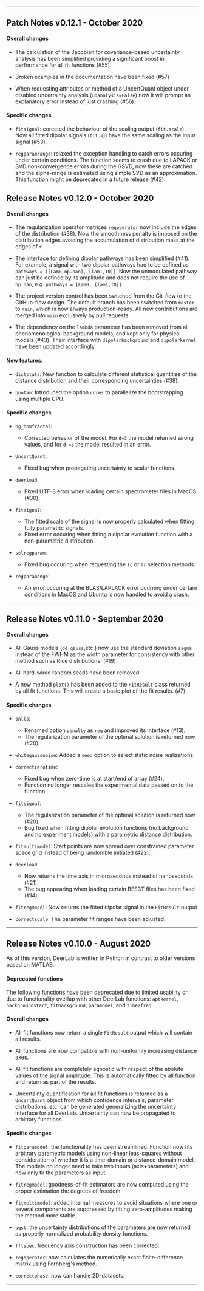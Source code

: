 
-------------------------------

Patch Notes v0.12.1 - October 2020
---------------------------------

#### Overall changes

* The calculation of the Jacobian for covariance-bsaed uncertainty analysis has been simplified providing a significant boost in performance for all fit functions (#55). 

* Broken examples in the documentation have been fixed (#57) 

* When requesting attributes or method of a UncertQuant object under disabled uncertainty analysis (``uqanalysis=False``) now it will prompt an explanatory error instead of just crashing (#56). 

#### Specific changes

* ``fitsignal``: corected the behaviour of the scaling output (``fit.scale``). Now all fitted dipolar signals (``fit.V``)) have the same scaling as the input signal (#53). 

* ``regparamrange``: relaxed the exception handling to catch errors occuring under certain conditions. The function seems to crash due to LAPACK or SVD non-convergence errors during the GSVD, now these are catched and the alpha-range is estimated using simple SVD as an approximation. This function might be deprecated in a future release (#42).   

Release Notes v0.12.0 - October 2020
---------------------------------

#### Overall changes

* The regularization operator matrices ``regoperator`` now include the edges of the distribution (#38). Now the smoothness penalty is imposed on the distribution edges avoiding the accumulation of distribution mass at the edges of ``r``. 

* The interface for defining dipolar pathways has been simplified (#41). For example, a signal with two dipolar pathways had to be defined as ``pathways = [[Lam0,np.nan], [lam1,T0]]``. Now the unmodulated pathway can just be defined by its amplitude and does not require the use of ``np.nan``, e.g. ``pathways = [Lam0, [lam1,T0]]``.

* The project version control has been switched from the Git-flow to the GitHub-flow design. The default branch has been switched from ``master`` to ``main``, which is now always production-ready. All new contributions are merged into ``main`` exclusively by pull requests.

* The dependency on the ``lambda`` parameter has been removed from all phenomenological background models, and kept only for physical models (#43). Their interface with ``dipolarbackground`` and ``dipolarkernel`` have been updated accordingly. 

#### New features: 

* ``diststats``: New function to calculate different statistical quantities of the distance distribution and their corresponding uncertainties (#38).

* ``bootan``: Introduced the option ``cores`` to parallelize the bootstrapping using multiple CPU. 

#### Specific changes

* ``bg_homfractal``: 
    -  Corrected behavior of the model. For ``d=3`` the model returned wrong values, and for ``d~=3`` the model resulted in an error.

* ``UncertQuant``: 
    - Fixed bug when propagating uncertainty to scalar functions.

* ``deerload``: 
    - Fixed UTF-8 error when loading certain spectrometer files in MacOS (#30)

* ``fitsignal``:
    - The fitted scale of the signal is now properly calculated when fitting fully parametric signals. 
    - Fixed error occuring when fitting a dipolar evolution function with a non-parametric distribution.

* ``selregparam``:
    - Fixed bug occuring when requesting the ``lc`` or ``lr`` selection methods.

* ``regparamange``: 
    - An error occuring at the BLAS/LAPLACK error ocurring under certain conditions in MacOS and Ubuntu is now handled to avoid a crash. 

-------------------------------


Release Notes v0.11.0 - September 2020
---------------------------------

#### Overall changes

* All Gauss models (``dd_gauss``,etc.) now use the standard deviation ``sigma`` instead of the FWHM as the width parameter for consistency with other method such as Rice distributions. (#19)

* All hard-wired random seeds have been removed. 

* A new method ``plot()`` has been added to the ``FitResult`` class returned by all fit functions. This will create a basic plot of the fit results. (#7)

#### Specific changes
* ``snlls``: 
    - Renamed option ``penalty`` as ``reg`` and improved its interface (#13).
    - The regularization parameter of the optimal solution is returned now (#20).

* ``whitegaussnoise``: Added a ``seed`` option to select static noise realizations.

* ``correctzerotime``: 
    - Fixed bug when zero-time is at start/end of array (#24).
    - Function no longer rescales the experimental data passed on to the function. 

* ``fitsignal``:  
    - The regularization parameter of the optimal solution is returned now (#20).
    - Bug fixed when fitting dipolar evolution functions (no background and no experiment models) with a parametric distance distribution. 

* ``fitmultimodel``: Start points are now spread over constrained parameter space grid instead of being randomble initiated (#22).

* ``deerload``: 
    - Now returns the time axis in microseconds instead of nanoseconds (#21).
    - The bug appearing when loading certain BES3T files has been fixed (#14).

* ``fitregmodel``: Now returns the fitted dipolar signal in the ``FitResult`` output

* ``correctscale``: The parameter fit ranges have been adjusted.


-------------------------------

Release Notes v0.10.0 - August 2020
-----------------------------

As of this version, DeerLab is written in Python in contrast to older versions based on MATLAB.

#### Deprecated functions
The following functions have been deprecated due to limited usability or due to functionality overlap with other DeerLab functions: ``aptkernel``, ``backgroundstart``, ``fitbackground``, ``paramodel``, and ``time2freq``. 

#### Overall changes
* All fit functions now return a single ``FitResult`` output which will contain all results. 

* All functions are now compatible with non-uniformly increasing distance axes. 

* All fit functions are completely agnostic with respect of the abolute values of the signal amplitude. This is automatically fitted by all function and return as part of the results.

* Uncertainty quantification for all fit functions is returned as a ``UncertQuant`` object from which confidence intervals, parameter distributions, etc. can be generated generalizing the uncertainty interface for all DeerLab. Uncertainty can now be propagated to arbitrary functions.

#### Specific changes
* ``fitparamodel``: the functionality has been streamlined. Function now fits arbitrary parametric models using non-linear leas-squares without consideration of whether it is a time-domain or distance-domain model. The models no longer need to take two inputs (axis+parameters) and now only tk the parameters as input. 

* ``fitregmodel``: goodness-of-fit estimators are now computed using the proper estimation the degrees of freedom.

* ``fitmultimodel``: added internal measures to avoid situations where one or several components are suppressed by fitting zero-amplitudes making the method more stable. 

* ``uqst``: the uncertainty distributions of the parameters are now returned as properly normalized probability density functions.

* ``fftspec``: frequency axis construction has been corrected.

* ``regoperator``: now calculates the numerically exact finite-difference matrix using Fornberg's method.

* ``correctphase``: now can handle 2D-datasets.

-------------------------------